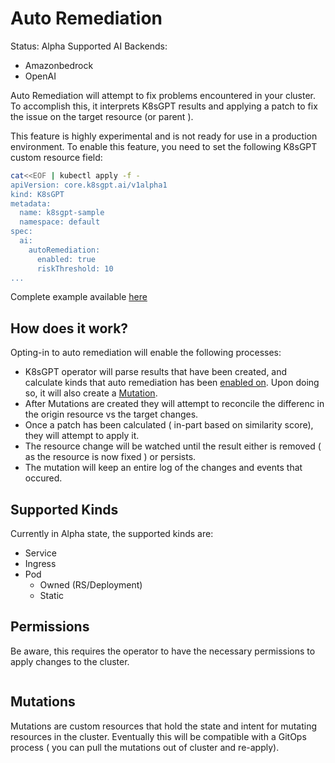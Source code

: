 # Auto Remediation

Status: Alpha 
Supported AI Backends:
- Amazonbedrock
- OpenAI

Auto Remediation will attempt to fix problems encountered in your cluster.
To accomplish this, it interprets K8sGPT results and applying a patch to fix the issue on the target resource (or parent ).

This feature is highly experimental and is not ready for use in a production environment.
To enable this feature, you need to set the following K8sGPT custom resource field:

```bash
cat<<EOF | kubectl apply -f -
apiVersion: core.k8sgpt.ai/v1alpha1
kind: K8sGPT
metadata:
  name: k8sgpt-sample
  namespace: default
spec:
  ai:
    autoRemediation:
      enabled: true
      riskThreshold: 10
...
```
Complete example available [here](./config/samples/autoremediation/valid_k8sgpt_remediation_sample.yaml)

## How does it work?

Opting-in to auto remediation will enable the following processes:
- K8sGPT operator will parse results that have been created, and calculate
kinds that auto remediation has been [enabled on](#supported_Kinds). Upon doing so, it will also create a [Mutation](#mutations).
- After Mutations are created they will attempt to reconcile the differenc in the origin resource vs the target changes.
- Once a patch has been calculated ( in-part based on similarity score), they will attempt to apply it.
- The resource change will be watched until the result either is removed ( as the resource is now fixed ) or persists.
- The mutation will keep an entire log of the changes and events that occured.


## Supported Kinds

Currently in Alpha state, the supported kinds are:
- Service
- Ingress 
- Pod
  - Owned (RS/Deployment)
  - Static

## Permissions

Be aware, this requires the operator to have the necessary permissions to apply changes to the cluster.
```

```


## Mutations

Mutations are custom resources that hold the state and intent for mutating resources in the cluster.
Eventually this will be compatible with a GitOps process ( you can pull the mutations out of cluster and re-apply).

